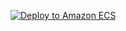 [![Deploy to Amazon ECS](https://github.com/Projet-Annuel-4AL/back_end/actions/workflows/aws.yml/badge.svg)](https://github.com/Projet-Annuel-4AL/back_end/actions/workflows/aws.yml)
